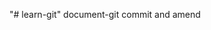 "# learn-git"
document-git
commit and amend

<!-- git revert`: Tạo một comit sao chép commit trước đó và tạo một commit mới -->
